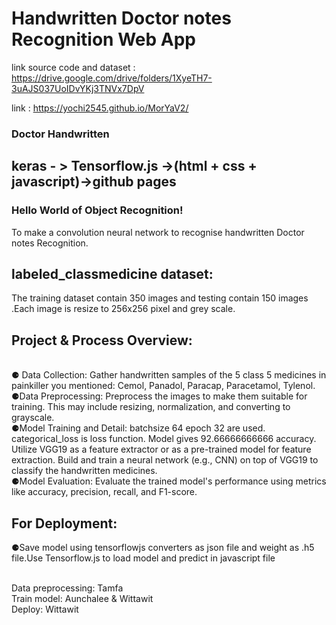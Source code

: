 # Handwritten Doctor notes Recognition Web App
 link source code and dataset : https://drive.google.com/drive/folders/1XyeTH7-3uAJS037UoIDvYKj3TNVx7DpV
 
 link : https://yochi2545.github.io/MorYaV2/
<br>
<h3>Doctor Handwritten</h3>
<h2> keras - > Tensorflow.js ->(html + css + javascript)->github pages</h1>
  <h3>Hello World of Object Recognition!</h3>
</h2> To make a convolution neural network to recognise handwritten Doctor notes Recognition.
 <br>
 <h2>labeled_classmedicine dataset:</h2>The training dataset contain 350 images and testing contain 150 images .Each image is  resize to 256x256 pixel and grey scale.
<h2>Project & Process Overview:</h2>
<br>⚈ Data Collection:
Gather handwritten samples of the 5 class 5 medicines in painkiller you mentioned: Cemol, Panadol, Paracap, Paracetamol, Tylenol. 
<br>⚈Data Preprocessing:
Preprocess the images to make them suitable for training. This may include resizing, normalization, and converting to grayscale.
<br>⚈Model Training and Detail:
batchsize 64 epoch 32 are used. categorical_loss is loss function.
Model gives  92.66666666666 accuracy.
Utilize VGG19 as a feature extractor or as a pre-trained model for feature extraction.
Build and train a neural network (e.g., CNN) on top of VGG19 to classify the handwritten medicines.
<br>⚈Model Evaluation:
Evaluate the trained model's performance using metrics like accuracy, precision, recall, and F1-score.
<h2>For Deployment:</h2>⚈Save model using tensorflowjs converters as json file and weight as .h5 file.Use Tensorflow.js to load model and predict in javascript file

<br>Data preprocessing: Tamfa
<br>Train model: Aunchalee & Wittawit
<br>Deploy: Wittawit

